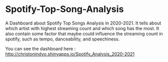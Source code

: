 # Spotify-Top-Song-Analysis
A Dashboard about Spotify Top Songs Analysis in 2020-2021. It tells about which artist with highest streaming count and which song has the most. 
It also contain some factor that maybe could influence the streaming count in spotify, such as tempo, danceability, and speechiness.

You can see the dashboard here :
http://christonindyo.shinyapps.io/Spotify_Analysis_2020-2021
